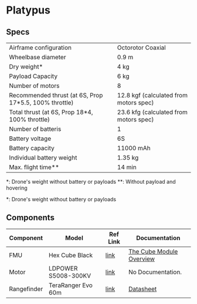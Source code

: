 # Platypus

## Specs

|                                                        |                                        |
|--------------------------------------------------------|----------------------------------------|
| Airframe configuration                                 | Octorotor Coaxial                      |
| Wheelbase diameter                                     | 0.9 m                                  |
| Dry weight*                                            | 4 kg                                   |
| Payload Capacity                                       | 6 kg                                   |
| Number of motors                                       | 8                                      |
| Recommended thrust (at 6S, Prop 17*5.5, 100% throttle) | 12.8 kgf (calculated from motors spec) |
| Total thrust (at 6S, Prop 18*4, 100% throttle)         | 23.6 kfg (calculated from motors spec) |
| Number of batteris                                     | 1                                      |
| Battery voltage                                        | 6S                                     |
| Battery capacity                                       | 11000 mAh                              |
| Individual battery weight                              | 1.35 kg                                |
| Max. flight time**                                     | 14 min                                 |

*: Drone's weight without battery or payloads
**: Without payload and hovering

*: Drone's weight without battery or payloads


## Components

| Component   | Model               | Ref Link                                                                                                                                       | Documentation                                                                                                                                                     |
|-------------|---------------------|------------------------------------------------------------------------------------------------------------------------------------------------|-------------------------------------------------------------------------------------------------------------------------------------------------------------------|
| FMU         | Hex Cube Black      | [link](https://docs.px4.io/main/en/flight_controller/pixhawk-2.html)                                                                           | [The Cube Module Overview](https://docs.cubepilot.org/user-guides/autopilot/the-cube-module-overview)                                                             |
| Motor       | LDPOWER S5008-300KV | [link](https://web.archive.org/web/20241109090913/https://www.rc-terminal.de/S5008-300KV-O58mm-Brushless-Motor-fuer-Multirotor-Copter-S-Serie) | No Documentation.                                                                                                                                                 |
| Rangefinder | TeraRanger Evo 60m  | [link](https://www.mouser.de/ProductDetail/Terabee/TR-EVO-60M-I2C?qs=OTrKUuiFdkY40qKbhIyQcg%3D%3D)                                             | [Datasheet](www.mouser.com/datasheet/2/944/TeraRanger-Evo-60m-Specification-sheet-3-1729032.pdf?srsltid=AfmBOooiM_KfYHpyFWsls1JjCFZPLYq4AXBM0fgi5hAVWOufjQF-uBx1) |
